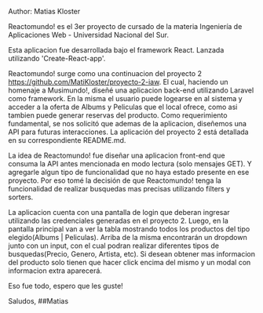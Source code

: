 Author: Matias Kloster

Reactomundo! es el 3er proyecto de cursado de la materia Ingeniería de Aplicaciones Web - Universidad Nacional del Sur.

Esta aplicacion fue desarrollada bajo el framework React. Lanzada utilizando 'Create-React-app'.

Reactomundo! surge como una continuacion del proyecto 2 https://github.com/MatiKloster/proyecto-2-iaw. El cual, haciendo un homenaje a Musimundo!, diseñé una aplicacion back-end utilizando Laravel como framework. En la misma el usuario puede logearse en al sistema y acceder a la oferta de Albums y Peliculas que el local ofrece, como asi tambien puede generar reservas del producto. Como requerimiento fundamental, se nos solicitó que ademas de la aplicacion, diseñemos una API para futuras interacciones. La aplicación del proyecto 2 está detallada en su correspondiente README.md.

La idea de Reactomundo! fue diseñar una aplicacion front-end que consuma la API antes mencionada en modo lectura (solo mensajes GET). Y agregarle algun tipo de funcionalidad que no haya estado presente en ese proyecto. Por eso tomé la decisión de que Reactomundo! tenga la funcionalidad de realizar busquedas mas precisas utilizando filters y sorters.

La aplicacion cuenta con una pantalla de login que deberan ingresar utilizando las credenciales generadas en el proyecto 2.
Luego, en la pantalla principal van a ver la tabla mostrando todos los productos del tipo elegido(Albums | Peliculas). Arriba de la misma encontrarán un dropdown junto con un input, con el cual podran realizar diferentes tipos de busquedas(Precio, Genero, Artista, etc). Si desean obtener mas informacion del producto solo tienen que hacer click encima del mismo y un modal con informacion extra aparecerá.


Eso fue todo, espero que les guste!

Saludos,
##Matias
